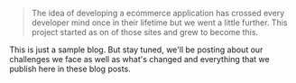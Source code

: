 > The idea of developing a ecommerce application has crossed every developer mind once in their lifetime but we went a little further. This project started as on of those sites and grew to become this.

This is just a sample blog. But stay tuned, we'll be posting about our challenges we face as well as what's changed and everything that we publish here in these blog posts.
